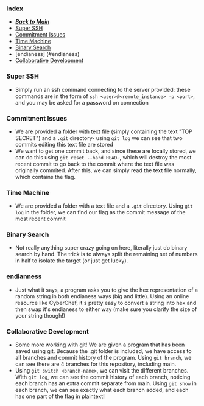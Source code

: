 ### Index
- [***Back to Main***](/)
- [Super SSH](#super-ssh)
- [Commitment Issues](#commitment-issues)
- [Time Machine](#time-machine)
- [Binary Search](#binary-search)
- [endianess] (#endianess)
- [Collaborative Development](#collaborative-development)

### Super SSH
 - Simply run an ssh command connecting to the server provided: these commands are in the form of `ssh <user>@<remote_instance> -p <port>`, and you may be asked for a password on connection

### Commitment Issues
- We are provided a folder with text file (simply containing the text "TOP SECRET") and a `.git` directory- using `git log` we can see that two commits editing this text file are stored
- We want to get one commit back, and since these are locally stored, we can do this using `git reset --hard HEAD~`, which will destroy the most recent commit to go back to the commit where the text file was originally commited. After this, we can simply read the text file normally, which contains the flag.

### Time Machine
- We are provided a folder with a text file and a `.git` directory. Using `git log` in the folder, we can find our flag as the commit message of the most recent commit

### Binary Search
- Not really anything super crazy going on here, literally just do binary search by hand. The trick is to always split the remaining set of numbers in half to isolate the target (or just get lucky).

### endianness
- Just what it says, a program asks you to give the hex representation of a random string in both endianess ways (big and little). Using an online resource like CyberChef, it's pretty easy to convert a string into hex and then swap it's endianess to either way (make sure you clarify the size of your string though!)

### Collaborative Development
- Some more working with git! We are given a program that has been saved using git. Because the .git folder is included, we have access to all branches and commit history of the program. Using `git branch`, we can see there are 4 branches for this repository, including main.
- Using `git switch <branch-name>`, we can visit the different branches. With `git log`, we can see the commit history of each branch, noticing each branch has an extra commit separate from main. Using `git show` in each branch, we can see exactly what each branch added, and each has one part of the flag in plaintext!
